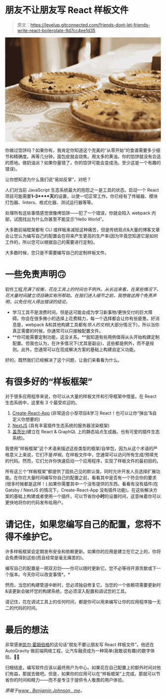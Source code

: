 # 朋友不让朋友写 React 样板文件

> 原文：<https://levelup.gitconnected.com/friends-dont-let-friends-write-react-boilerplate-9d7cc4ee1d35>

![](img/8e3c66916be893a2da5dc3a18e9dd726.png)

你做过馅饼吗？如果你有，我肯定你知道这个完美的“从零开始”的食谱需要多少细节和精确度。再等几分钟，面包皮就会烧焦。用太多的黄油，你的馅饼就没有合适的质地。做奶油派？如果你量错了，你的馅饼可能会变成汤。至少这是一个有趣的错误)。

让你想知道为什么我们说“易如反掌”，对吧？

人们对当前 JavaScript 生态系统最大的抱怨之一是工具的状态。启动一个 React 项目可能需要**1–3****天**的设置，以使一切正常工作。你已经有了传输器、模块打包器、linters、格式化器、测试运行器等等。

处理所有这些事情感觉很像烤馅饼——犯了一个错误，你就会陷入 webpack 内部，试图找出为什么你甚至不能显示“Hello World”。

大多数前端框架都有 CLI 或样板来减轻这种痛苦，但是传统观点&大量的博客文章会让您认为编写自己的配置会在将来产生更高的生产率(因为毕竟您知道它是如何工作的，所以您可以根据自己的需要进行定制)。

大多数时候，您只是不需要编写自己的定制样板文件。

# 一些免责声明🙃

软件工程*充满了权衡，花在工具上的时间也不例外。从长远来看，在某些情况下，花大量时间建立项目确实有所帮助。在我们进入细节之前，我想做这两个免责声明，以免任何人得出错误的结论。*

*   学习工具不是浪费时间。但是这可能会成为学习新事物/更快交付的巨大障碍。你会在很多微小的选择上花费精力，每一个选择都会让你有些疲惫。好消息是，webpack &和其他构建工具都有*惊人的文档*(大部分情况下)，所以当你真正需要的时候，你通常可以只接触配置文件。
*   **你可能需要定制功能，这没关系。**我知道有些用例值得从头开始构建定制配置。但我也认为，在许多情况下(尤其是副业)，这些都是例外，而不是规则。此外，您通常可以在现成解决方案的基础上构建自定义功能。

好的。既然我们已经解决了这个问题，让我们来看看为什么。

# 有很多好的“样板框架”

对于很多应用程序来说，你可以从大量的样板文件和引导框架中借鉴。在 React 生态系统中，这里有 3 个最受欢迎的。

1.  [Create-React-App](https://github.com/facebook/create-react-app) (非常适合小型项目&学习 React！也可以让你“弹出”&自定义你想要的)
2.  [NextJS](https://github.com/zeit/next.js/) (具有丰富插件生态系统的服务器渲染框架)
3.  [盖茨比](https://www.gatsbyjs.org/docs/)(建立在 React & GraphQL 上的静态站点生成器。也有可爱的插件生态系统)。

我使用“样板框架”这个术语来描述这些类型的框架/自举包，因为从这个术语的严格意义上来说，它们不是*样板*。在样板文件中，您通常可以访问所有生成/预填充的代码。然而，它们允许你快速启动一个应用程序，实现了样板文件的最初目的。

所有这三个“样板框架”都提供了固执己见的默认值，同时允许开发人员选择扩展功能。在你花大量时间编写你自己的配置之前，看看其中是否有一个符合你的要求(很多时候都是这样！).如果你需要其中一个没有提供的东西，看看有没有插件(在 Gatsby / NextJS 的情况下，Create-React-App 没有插件功能)。在这些解决方案的基础上构建或者使用一个插件，可以节省你**小时**的设置时间，这意味着你可以更快地将你的代码发布给用户。

# 请记住，如果您编写自己的配置，您将不得不维护它。

许多样板框架会定期发布安全和依赖更新。如果你的应用是建立在它之上的，你将会免费得到这些(而且经常是毫无痛苦的)。

编写自己的配置是一把双刃剑——你可以随时更新它。您不必等待开源贡献或下一个版本。今天你可以改变事情*。*

然而，当您的构建管道中断时，您必须独自修复它。当您的一个依赖项需要更新时&该更新会破坏您的构建系统，您必须深入配置和调试您的工具。

请记住，花在调试工具上的任何时间，都是你可以用来编写让你的应用程序独一无二的代码的时间。

# 最后的想法

非常感谢[凯尔·霍姆伯格](https://medium.com/@kylemh)的这句话“朋友不要让朋友写 React 样板文件”。他还在 AutoGravity 做前端网络工程，让汽车融资成为一种简单(我敢说有趣)的数字体验。👌🏻

归根结底，编写软件应该以最终用户为中心。如果花在自己配置上的额外时间对他们有益，那就去做吧。但是，如果你的应用可以在“样板框架”上完成，那就可以节省你的时间和精力——而不是专注于提供令人敬畏的用户体验。

*原载于*[*www . Benjamin Johnson . me*](https://www.benjaminjohnson.me/blog/friends-dont-let-friends-write-react-boilerplate/)*。*